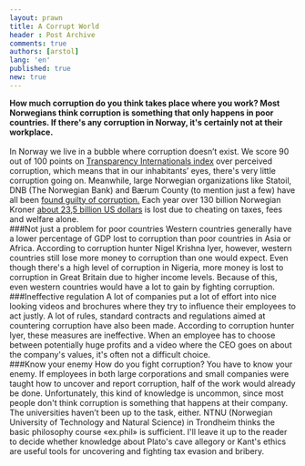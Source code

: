 ```yaml
---
layout: prawn
title: A Corrupt World
header : Post Archive
comments: true
authors: [arstol]
lang: 'en'
published: true
new: true
---
```


**How much corruption do you think takes place where you work? Most Norwegians think corruption is something that only happens in poor countries. If there's any corruption in Norway, it's certainly not at their workplace.**
<br>
<br>
In Norway we live in a bubble where corruption doesn’t exist. We score 90 out of 100 points on [Transparency Internationals index](http://cpi.transparency.org/cpi2012/results/) over perceived corruption, which means that in our inhabitants’ eyes, there's very little corruption going on. Meanwhile, large Norwegian organizations like Statoil, DNB (The Norwegian Bank) and Bærum County (to mention just a few) have all been [found guilty of corruption.](http://www.ks.no/PageFiles/33709/Domssamling2012.pdf) Each year over 130 billion Norwegian Kroner [about 23,5 billion US dollars](http://e24.no/naeringsliv/oekokrim-frykter-mer-korrupsjon-i-norge/20321493) is lost due to cheating on taxes, fees and welfare alone. 
<br>
###Not just a problem for poor countries
Western countries generally have a lower percentage of GDP lost to corruption than poor countries in Asia or Africa. According to corruption hunter Nigel Krishna Iyer, however, western countries still lose more money to corruption than one would expect. Even though there's a high level of corruption in Nigeria, more money is lost to corruption in Great Britain due to higher income levels. Because of this, even western countries would have a lot to gain by fighting corruption.
<br>
###Ineffective regulation 
A lot of companies put a lot of effort into nice looking videos and brochures where they try to influence their employees to act justly. A lot of rules, standard contracts and regulations aimed at countering corruption have also been made. According to corruption hunter Iyer, these measures are ineffective. When an employee has to choose between potentially huge profits and a video where the CEO goes on about the company's values, it's often not a difficult choice.
<br>
###Know your enemy
How do you fight corruption? You have to know your enemy. If employees in both large corporations and small companies were taught how to uncover and report corruption, half of the work would already be done. Unfortunately, this kind of knowledge is uncommon, since most people don't think corruption is something that happens at their company.
<br>
The universities haven’t been up to the task, either. NTNU (Norwegian University of Technology and Natural Science) in Trondheim thinks the basic philosophy course «ex.phil» is sufficient. I'll leave it up to the reader to decide whether knowledge about Plato's cave allegory or Kant's ethics are useful tools for uncovering and fighting tax evasion and bribery.
